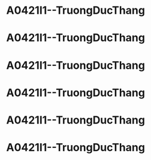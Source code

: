 # A0421I1--TruongDucThang
# A0421I1--TruongDucThang
# A0421I1--TruongDucThang
# A0421I1--TruongDucThang
# A0421I1--TruongDucThang
# A0421I1--TruongDucThang
